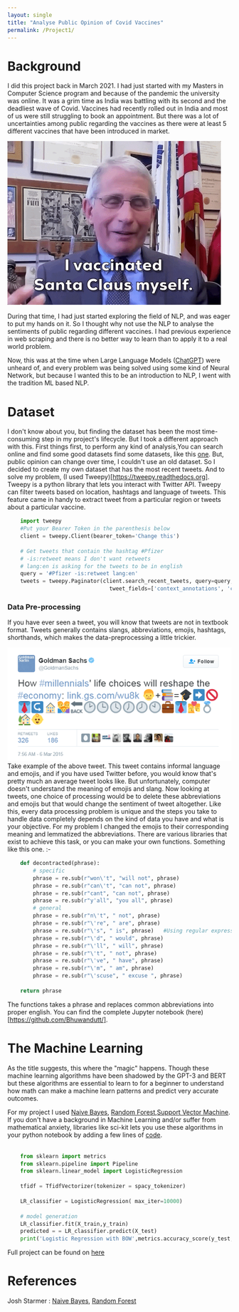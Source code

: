 ```yaml
---
layout: single
title: "Analyse Public Opinion of Covid Vaccines"
permalink: /Project1/
---
```


# Background

I did this project back in March 2021. I had just started with my Masters in Computer Science program and because of the
pandemic the university was online. It was a grim time as India was battling with its second and the deadliest wave of Covid.
Vaccines had recently rolled out in India and most of us were still struggling to book an appointment. But there was a 
lot of uncertainties among public regarding the vaccines as there were at least 5 different vaccines that have 
been introduced in market.

![](../media/giphy.gif)


During that time, I had just started exploring the field of NLP, and was eager to put my hands on it. So I thought why 
not use the NLP to analyse the sentiments of public regarding different vaccines. I had previous experience in web scraping 
and there is no better way to learn than to apply it to a real world problem.

Now, this was at the time when Large Language Models ([ChatGPT](https://chat.openai.com)) were unheard of, and every problem was being solved using some
kind of Neural Network, but because I wanted this to be an introduction to NLP, I went with the tradition ML based NLP.

# Dataset

I don't know about you, but finding the dataset has been the most time-consuming step in my project's lifecycle. But I took a different approach with this. First things first, to perform any kind of analysis,You can search online and find some good datasets find some datasets, like this [one](https://www.kaggle.com/datasets/gpreda/all-covid19-vaccines-tweets). But, public opinion can change over time, I couldn't use an old dataset. So I decided to create my own dataset that has the most recent tweets. And to solve my problem, (I used Tweepy)[https://tweepy.readthedocs.org]. Tweepy is a python library that lets you interact with Twitter API. Tweepy can filter tweets based on location, hashtags and language of tweets. This 
feature came in handy to extract tweet from a particular region or tweets about a particular vaccine.

<!--I used the [twint](https://github.com/twintproject/twint). Twint is a beautiful libraby that lets your scrape tweets right off the hook. (You don't have to register for an api either.) 
-->

```python
    import tweepy
    #Put your Bearer Token in the parenthesis below
    client = tweepy.Client(bearer_token='Change this')

    # Get tweets that contain the hashtag #Pfizer
    # -is:retweet means I don't want retweets
    # lang:en is asking for the tweets to be in english
    query = '#Pfizer -is:retweet lang:en'
    tweets = tweepy.Paginator(client.search_recent_tweets, query=query,
                                tweet_fields=['context_annotations', 'created_at'], max_results=100).flatten(limit=1000)
```

### Data Pre-processing

If you have ever seen a tweet, you will know that tweets are not in textbook format. Tweets generally contains slangs, abbreviations,
emojis, hashtags, shorthands, which makes the data-preprocessing a little trickier.

![WTF Tweet!](../media/GSTweet.png)
Take example of the above tweet. This tweet contains informal language and emojis, and if you have used Twitter before, you would know that's pretty much an average tweet looks like. But unfortunately, computer doesn't understand the meaning of emojis and slang. Now looking at tweets, one choice of processing would be to delete these abbreviations and emojis but that would change the sentiment of tweet altogether. Like this, every data processing problem is unique and the steps you take to handle data completely depends on the kind of data you have and what is your objective. For my problem I changed the emojis to their corresponding meaning and lemmatized the abbreviations. There are various libraries that exist to  achieve this task, or you can make your own functions. Something like this one. :- 
```python
    def decontracted(phrase):
        # specific
        phrase = re.sub(r"won\'t", "will not", phrase)
        phrase = re.sub(r"can\'t", "can not", phrase)
        phrase = re.sub(r"cant", "can not", phrase)
        phrase = re.sub(r"y'all", "you all", phrase)
        # general
        phrase = re.sub(r"n\'t", " not", phrase)
        phrase = re.sub(r"\'re", " are", phrase)
        phrase = re.sub(r"\'s", " is", phrase)   #Using regular expressions to expand the contractions
        phrase = re.sub(r"\'d", " would", phrase)
        phrase = re.sub(r"\'ll", " will", phrase)
        phrase = re.sub(r"\'t", " not", phrase)
        phrase = re.sub(r"\'ve", " have", phrase)
        phrase = re.sub(r"\'m", " am", phrase)
        phrase = re.sub(r"\'scuse", " excuse ", phrase)

    return phrase
```
The functions takes a phrase and replaces common abbreviations into proper english. 
You can find the complete Jupyter notebook (here)[https://github.com/Bhuwandutt/].


# The Machine Learning

As the title suggests, this where the "magic" happens. Though these machine learning algorithms have been shadowed by the GPT-3 and BERT but these algorithms are essential to learn to for a beginner to understand how math can make a machine learn patterns and predict very accurate outcomes.

For my project I used [Naive Bayes](https://www.youtube.com/watch?v=O2L2Uv9pdDA), [Random Forest](https://www.youtube.com/watch?v=J4Wdy0Wc_xQ),[Support Vector Machine](https://www.youtube.com/watch?v=efR1C6CvhmE). If you don't have a background in Machine Learning  and/or suffer from mathematical anxiety, libraries like sci-kit lets you use these algorithms in your python notebook by adding a few lines of [code](https://scikit-learn.org/stable/supervised_learning.html).
```python

    from sklearn import metrics
    from sklearn.pipeline import Pipeline
    from sklearn.linear_model import LogisticRegression
    
    tfidf = TfidfVectorizer(tokenizer = spacy_tokenizer)
    
    LR_classifier = LogisticRegression( max_iter=10000)
   
    # model generation
    LR_classifier.fit(X_train,y_train)
    predicted = = LR_classifier.predict(X_test)
    print('Logistic Regression with BOW',metrics.accuracy_score(y_test, predicted))
```
Full project can be found on [here](https://github.com/BhuwanDutt/)




<!---
#### Bias and Variance

In machine learning, we often train models to make predictions or decisions based on data. Bias and variance are two important concepts that help us understand how well our model performs.

Bias refers to the error that occurs due to the simplifying assumptions made by the model. 
A model with high bias tends to be too simple, making strong assumptions that may not be realistic. For example, if we 
have a linear regression model to predict housing prices but the model assumes that the relationship between 
the features and the price is always a straight line, it might struggle to capture more complex patterns, leading to high bias.

Variance, on the other hand, refers to the amount that the predictions of a model vary for different training sets. 
It measures the model's sensitivity to the specific data points it's trained on. A model with high variance is overly 
complex and can "overfit" the training data. This leads to poor performance when the model encounters new, unseen data.
To achieve good predictive performance, we aim to strike a balance between bias and variance. 
This is known as the bias-variance tradeoff.
We want our model to have enough complexity to capture the underlying patterns in the data (low bias) while avoiding
over-fitting and maintaining generalizability (low variance).
Understanding bias and variance allows us to diagnose and address issues with our models.
--->
# References

Josh Starmer : [Naive Bayes](https://www.youtube.com/watch?v=O2L2Uv9pdDA), [Random Forest](https://www.youtube.com/watch?v=J4Wdy0Wc_xQ)